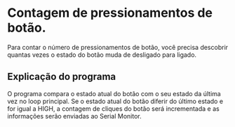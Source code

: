 # Contagem de pressionamentos de botão.
Para contar o número de pressionamentos de botão, você precisa descobrir quantas vezes o estado do botão muda de desligado para ligado.

## 


## Explicação do programa
O programa compara o estado atual do botão com o seu estado da última vez no loop principal. Se o estado atual do botão diferir do último estado e for igual a HIGH, a contagem de cliques do botão será incrementada e as informações serão enviadas ao Serial Monitor.
